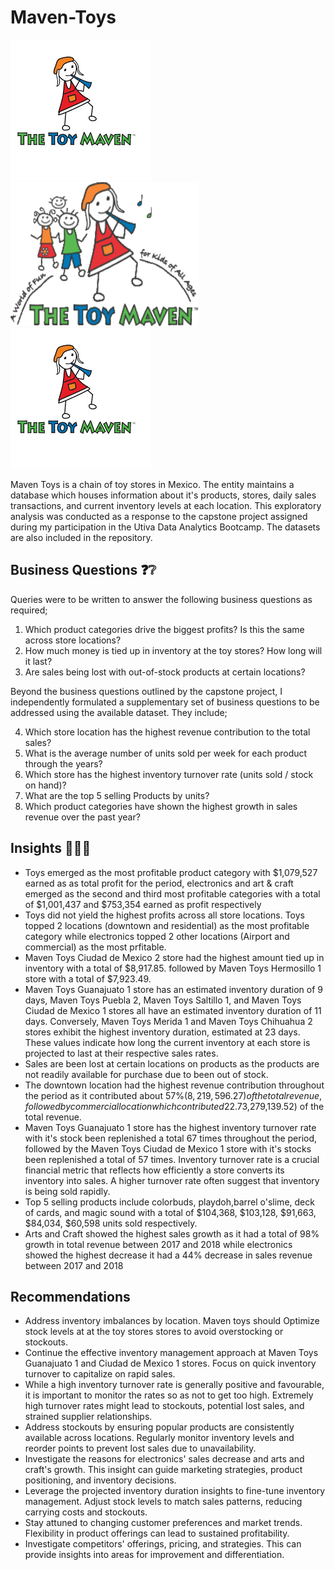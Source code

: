 # Maven-Toys
![maven](https://github.com/panndda/Maven-Toys/blob/main/maven2.png) <img src="https://github.com/panndda/Maven-Toys/blob/main/maven.png" width="300" height="230" />   ![maven2](https://github.com/panndda/Maven-Toys/blob/main/maven2.png)

Maven Toys is a chain of toy stores in Mexico. The entity maintains a database which houses information about it's products, stores, daily sales transactions, and current inventory levels at each location.
This exploratory analysis was conducted as a response to the capstone project assigned during my participation in the Utiva Data Analytics Bootcamp.
The datasets are also included in the repository.

## Business Questions ❓❔
Queries were to be written to answer the following business questions as required;

1. Which product categories drive the biggest profits? Is this the same across store
locations?
2. How much money is tied up in inventory at the toy stores? How long will it last?
3. Are sales being lost with out-of-stock products at certain locations?

Beyond the business questions outlined by the capstone project, I independently formulated a supplementary set of business questions to be addressed using the available dataset. They include;

4. Which store location has the highest revenue contribution to the total sales?
5. What is the average number of units sold per week for each product through the years?
6. Which store has the highest inventory turnover rate (units sold / stock on hand)?
7. What are the top 5 selling Products by units?
8. Which product categories have shown the highest growth in sales revenue over the past year?

## Insights 📝👨‍💻
* Toys emerged as the most profitable product category with $1,079,527 earned as as total profit for the period, electronics and art & craft emerged as the second and third most profitable categories with a total of $1,001,437 and $753,354 earned as profit respectively
* Toys did not yield the highest profits across all store locations. Toys topped 2 locations (downtown and residential) as the most profitable category while electronics topped 2 other locations (Airport and commercial) as the most prfitable.
* Maven Toys Ciudad de Mexico 2 store had the highest amount tied up in inventory with a total of $8,917.85. followed by Maven Toys Hermosillo 1 store with a total of $7,923.49.
* Maven Toys Guanajuato 1 store has an estimated inventory duration of 9 days, Maven Toys Puebla 2, Maven Toys Saltillo 1, and Maven Toys Ciudad de Mexico 1 stores all have an estimated inventory duration of 11 days. Conversely, Maven Toys Merida 1 and Maven Toys Chihuahua 2 stores exhibit the highest inventory duration, estimated at 23 days. These values indicate how long the current inventory at each store is projected to last at their respective sales rates.
* Sales are been lost at certain locations on products as the products are not readily available for purchase due to been out of stock.
* The downtown location had the highest revenue contribution throughout the period as it contributed about 57%($8,219,596.27) of the total revenue, followed by commercial location which contributed 22.7%($3,279,139.52) of the total revenue.
* Maven Toys Guanajuato 1 store has the highest inventory turnover rate with it's stock been replenished a total 67 times throughout the period, followed by the Maven Toys Ciudad de Mexico 1 store with it's stocks been replenished a total of 57 times. Inventory turnover rate is a crucial financial metric that reflects how efficiently a store converts its inventory into sales. A higher turnover rate often suggest that inventory is being sold rapidly.
* Top 5 selling products include colorbuds, playdoh,barrel o'slime, deck of cards, and magic sound with a total of $104,368, $103,128, $91,663, $84,034, $60,598 units sold respectively.
* Arts and Craft showed the highest sales growth as it had a total of 98% growth in total revenue between 2017 and 2018 while electronics showed the highest decrease it had a 44% decrease in sales revenue between 2017 and 2018

## Recommendations
* Address inventory imbalances by location. Maven toys should Optimize stock levels at at the toy stores stores to avoid overstocking or stockouts.
* Continue the effective inventory management approach at Maven Toys Guanajuato 1 and Ciudad de Mexico 1 stores. Focus on quick inventory turnover to capitalize on rapid sales.
* While a high inventory turnover rate is generally positive and favourable, it is important to monitor the rates so as not to get too high. Extremely high turnover rates might lead to stockouts, potential lost sales, and strained supplier relationships.
* Address stockouts by ensuring popular products are consistently available across locations. Regularly monitor inventory levels and reorder points to prevent lost sales due to unavailability.
* Investigate the reasons for electronics' sales decrease and arts and craft's growth. This insight can guide marketing strategies, product positioning, and inventory decisions.
*  Leverage the projected inventory duration insights to fine-tune inventory management. Adjust stock levels to match sales patterns, reducing carrying costs and stockouts.
*  Stay attuned to changing customer preferences and market trends. Flexibility in product offerings can lead to sustained profitability.
*  Investigate competitors' offerings, pricing, and strategies. This can provide insights into areas for improvement and differentiation.
